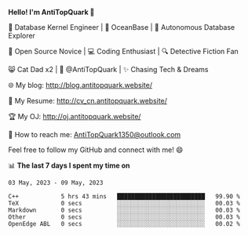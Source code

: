 
**Hello! I'm AntiTopQuark 👋**

🔧 Database Kernel Engineer | 🌊 OceanBase | 🤖 Autonomous Database Explorer

🌱 Open Source Novice | 💻 Coding Enthusiast | 🔍 Detective Fiction Fan

😸 Cat Dad x2 | 🎉 @AntiTopQuark | ✨ Chasing Tech & Dreams

🌐 My blog: http://blog.antitopquark.website/

📄 My Resume: http://cv_cn.antitopquark.website/

🏆 My OJ: http://oj.antitopquark.website/

📧 How to reach me: AntiTopQuark1350@outlook.com

Feel free to follow my GitHub and connect with me! 😄

📊 **The last 7 days I spent my time on** 

<!--START_SECTION:waka-->
```text
03 May, 2023 - 09 May, 2023

C++            5 hrs 43 mins   █████████████████████████   99.90 % 
TeX            0 secs          ░░░░░░░░░░░░░░░░░░░░░░░░░   00.03 % 
Markdown       0 secs          ░░░░░░░░░░░░░░░░░░░░░░░░░   00.03 % 
Other          0 secs          ░░░░░░░░░░░░░░░░░░░░░░░░░   00.03 % 
OpenEdge ABL   0 secs          ░░░░░░░░░░░░░░░░░░░░░░░░░   00.02 %
```
<!--END_SECTION:waka-->


